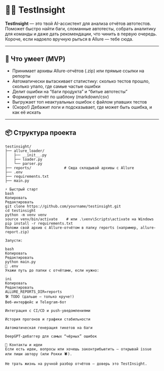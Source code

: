 # 🕵️‍♂️ TestInsight

**TestInsight** — это твой AI-ассистент для анализа отчётов автотестов. Поможет быстро найти баги, сломанные автотесты, собрать аналитику для команды и даже дать рекомендации, что чинить в первую очередь.  
Короче, если надоело вручную рыться в Allure — тебе сюда.

---

## 🚀 Что умеет (MVP)

- Принимает архивы Allure-отчётов (.zip) или прямые ссылки на репорты
- Автоматически вытаскивает статистику: сколько тестов прошло, сколько упало, где самые частые ошибки
- Делит ошибки на “баги продукта” и “битые автотесты”
- Формирует отчёт по шаблону (markdown/csv)
- Выгружает топ неактуальных ошибок с файлом упавших тестов
- (Скоро!) Дебажит логи и подсказывает, где может быть ошибка, и как её искать

---

## 📦 Структура проекта

```plaintext
testinsight/
├── allure_loader/
│   ├── __init__.py
│   ├── loader.py
│   └── parser.py
├── reports/               # Сюда складывай архивы с Allure
├── .env
├── requirements.txt
├── main.py

⚡ Быстрый старт
bash
Копировать
Редактировать
git clone https://github.com/yourname/testinsight.git
cd testinsight
python -m venv venv
source venv/bin/activate    # или .\venv\Scripts\activate на Windows
pip install -r requirements.txt
Положи свой архив с Allure-отчётом в папку reports (например, allure-report.zip)

Запусти:

bash
Копировать
Редактировать
python main.py
🧩 .env
Укажи путь до папки с отчётами, если нужно:

ini
Копировать
Редактировать
ALLURE_REPORTS_DIR=reports
🛠 TODO (дальше — только круче!)
Веб-интерфейс и Telegram-бот

Интеграция с CI/CD и push-уведомлениями

История прогонов и графики стабильности

Автоматическая генерация тикетов на баги

DeepGPT-дебаггер для самых “чёрных” ошибок

🦾 Контакты и идеи
Если есть идеи, вопросы или хочешь законтрибьютить — открывай issue или пиши автору (или Рокки 🕷️).

Не трать жизнь на ручной разбор отчётов — доверь это TestInsight.
